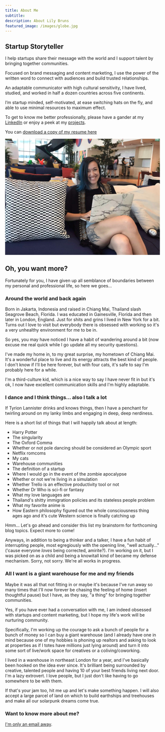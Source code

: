 ```yaml
---
title: About Me
subtitle:
description: About Lily Bruns
featured_image: /images/globe.jpg
---
```


## Startup Storyteller

I help startups share their message with the world and I support talent by bringing together communities.

Focused on brand messaging and content marketing, I use the power of the written word to connect with audiences and build trusted relationships.

An adaptable communicator with high cultural sensitivity, I have lived, studied, and worked in half a dozen countries across five continents.

I’m startup minded, self-motivated, at ease switching hats on the fly, and able to use minimal resources to maximum effect.

To get to know me better professionally, please have a gander at my [LinkedIn](https://www.linkedin.com/in/lilybruns/) or enjoy a peek at my [projects](/#projects).

You can [download a copy of my resume here](https://lilybruns.com/files/LilyBrunsResumeApril2019.pdf)

![](/images/alsome.jpg)

## Oh, you want more?

Fortunately for you, I have given up all semblance of boundaries between my personal and professional life, so here we goes…

### Around the world and back again

Born in Jakarta, Indonesia and raised in Chiang Mai, Thailand slash Seagrove Beach, Florida. I was educated in Gainesville, Florida and then later in London, England. Just for shits and grins I lived in New York for a bit. Turns out I love to visit but everybody there is obsessed with working so it's a very unhealthy environment for me to be in.

So yes, you may have noticed I have a habit of wandering around a bit (now excuse me real quick while I go update all my security questions).

I've made my home in, to my great surprise, my hometown of Chiang Mai. It's a wonderful place to live and its energy attracts the best kind of people. I don't know if I'll be here forever, but with four cats, it's safe to say I'm probably here for a while.

I'm a third-culture kid, which is a nice way to say I have never fit in but it's ok, I now have excellent communication skills and I'm highly adaptable.

### I dance and I think things… also I talk a lot

If Tyrion Lannister drinks and knows things, then I have a penchant for twirling around on my lanky limbs and engaging in deep, deep nerdiness.

Here is a short list of things that I will happily talk about at length:

* Harry Potter
* The singularity
* The Oxford Comma
* Whether or not pole dancing should be considered an Olympic sport
* Netflix romcoms
* My cats
* Warehouse communities
* The definition of a startup
* Where I would go in the event of the zombie apocalypse
* Whether or not we're living in a simulation
* Whether Trello is an effective productivity tool or not
* Whether Dr Who is sci-fi or fantasy
* What my love languages are
* Thailand's shitty immigration policies and its stateless people problem
* What my favorite anime is
* How Eastern philosophy figured out the whole consciousness thing ages ago and it's cute Western science is finally catching up

Hmm… Let's go ahead and consider this list my brainstorm for forthcoming blog topics. Expect more to come\!

Anyways, in addition to being a thinker and a talker, I have a fun habit of interrupting people, most egregiously with the opening line, "well actually…" ('cause everyone *loves* being corrected, amirite?). I'm working on it, but I was picked on as a child and being a knowitall kind of became my defense mechanism. Sorry, not sorry. We're all works in progress.

### All I want is a giant warehouse for me and my friends

Maybe it was all that not fitting in or maybe it's because I've run away so many times that I'll now forever be chasing the feeling of home (insert thoughtful pause) but I have, as they say, "a thing" for bringing together communities.

Yes, if you have ever had a conversation with me, I am indeed obsessed with startups and content marketing, but I hope my life's work will be nurturing community.

Specifically, I'm working up the courage to ask a bunch of people for a bunch of money so I can buy a giant warehouse (and I already have one in mind because one of my hobbies is phoning up realtors and asking to look at properties as if I totes have millions just lying around) and turn it into some sort of live/work space for creatives or a coliving/coworking.

I lived in a warehouse in northeast London for a year, and I've basically been hooked on the idea ever since. It's brilliant being surrounded by creative, talented people and having 10 of your best friends living next door. I'm a lazy extrovert. I love people, but I just don't like having to go somewhere to be with them.

If that's your jam too, hit me up and let's make something happen. I will also accept a large parcel of land on which to build earthships and treehouses and make all our solarpunk dreams come true.

### Want to know more about me?

[I'm only an email away](/contact).

